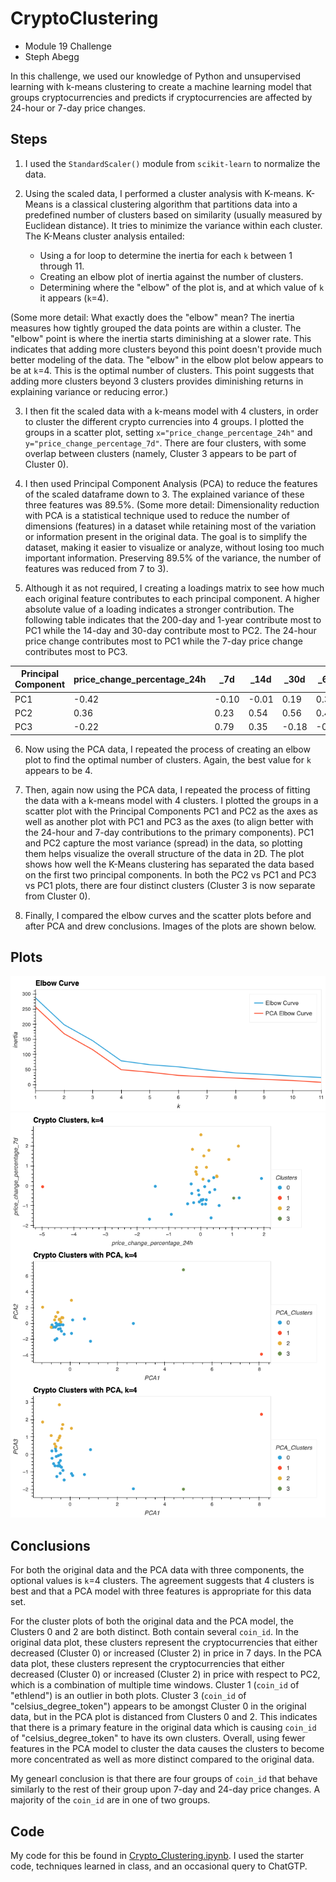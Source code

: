 # CryptoClustering
- Module 19 Challenge
- Steph Abegg

In this challenge, we used our knowledge of Python and unsupervised learning with k-means clustering to create a machine learning model that groups cryptocurrencies and predicts if cryptocurrencies are affected by 24-hour or 7-day price changes.

## Steps

1. I used the `StandardScaler()` module from `scikit-learn` to normalize the data.

2. Using the scaled data, I performed a cluster analysis with K-means. K-Means is a classical clustering algorithm that partitions data into a predefined number of clusters based on similarity (usually measured by Euclidean distance). It tries to minimize the variance within each cluster. The K-Means cluster analysis entailed:
   - Using a for loop to determine the inertia for each `k` between 1 through 11.
   - Creating an elbow plot of inertia against the number of clusters.
   - Determining where the "elbow" of the plot is, and at which value of `k` it appears (`k`=4).

(Some more detail: What exactly does the "elbow" mean? The inertia measures how tightly grouped the data points are within a cluster. The "elbow" point is where the inertia starts diminishing at a slower rate. This indicates that adding more clusters beyond this point doesn't provide much better modeling of the data. The "elbow" in the elbow plot below appears to be at `k`=4. This is the optimal number of clusters. This point suggests that adding more clusters beyond 3 clusters provides diminishing returns in explaining variance or reducing error.)

3. I then fit the scaled data with a k-means model with 4 clusters, in order to cluster the different crypto currencies into 4 groups. I plotted the groups in a scatter plot, setting `x="price_change_percentage_24h"` and `y="price_change_percentage_7d"`.  There are four  clusters, with some overlap between clusters (namely, Cluster 3 appears to be part of Cluster 0).

4. I then used Principal Component Analysis (PCA) to reduce the features of the scaled dataframe down to 3. The explained variance of these three features was 89.5%. (Some more detail: Dimensionality reduction with PCA is a statistical technique used to reduce the number of dimensions (features) in a dataset while retaining most of the variation or information present in the original data. The goal is to simplify the dataset, making it easier to visualize or analyze, without losing too much important information. Preserving 89.5% of the variance, the number of features was reduced from 7 to 3).

5. Although it as not required, I creating a loadings matrix to see how much each original feature contributes to each principal component. A higher absolute value of a loading indicates a stronger contribution. The following table indicates that the 200-day and 1-year contribute most to PC1 while the 14-day and 30-day contribute most to PC2. The 24-hour price change contributes most to PC1 while the 7-day price change contributes most to PC3.

| Principal Component | price_change_percentage_24h | _7d | _14d | _30d | _60d | _200d | _1y |
|----------|----------|----------| ----------| ----------| ----------| ----------| ----------|
| PC1 | -0.42  | -0.10 | -0.01 | 0.19  | 0.32 | 0.59 | 0.57 |
| PC2 | 0.36  | 0.23 | 0.54 | 0.56 | 0.43 | 0.03  | -0.15 |
| PC3 | -0.22 | 0.79 | 0.35 | -0.18 | -0.36 |  0.04 | 0.21 |

6. Now using the PCA data, I repeated the process of creating an elbow plot to find the optimal number of clusters. Again, the best value for `k` appears to be 4. 

7. Then, again now using the PCA data, I repeated the process of fitting the data with a k-means model with 4 clusters. I plotted the groups in a scatter plot with the Principal Components PC1 and PC2 as the axes as well as another plot with PC1 and PC3 as the axes (to align better with the 24-hour and 7-day contributions to the primary components). PC1 and PC2 capture the most variance (spread) in the data, so plotting them helps visualize the overall structure of the data in 2D. The plot shows how well the K-Means clustering has separated the data based on the first two principal components. In both the PC2 vs PC1 and PC3 vs PC1 plots, there are four distinct clusters (Cluster 3 is now separate from Cluster 0).
   
8. Finally, I compared the elbow curves and the scatter plots before and after PCA and drew conclusions. Images of the plots are shown below.

## Plots

<img src="images/elbow_plots.png" width=700>
<img src="images/cluster_plots.png" width=700>

## Conclusions

For both the original data and the PCA data with three components, the optional values is `k`=4 clusters. The agreement suggests that 4 clusters is best and that a PCA model with three features is appropriate for this data set.

For the cluster plots of both the original data and the PCA model, the Clusters 0 and 2 are both distinct. Both contain several `coin_id`. In the original data plot, these clusters represent the cryptocurrencies that either decreased (Cluster 0) or increased (Cluster 2) in price in 7 days. In the PCA data plot, these clusters represent the cryptocurrencies that either decreased (Cluster 0) or increased (Cluster 2) in price with respect to PC2, which is a combination of multiple time windows. Cluster 1 (`coin_id` of "ethlend") is an outlier in both plots. Cluster 3 (`coin_id` of "celsius_degree_token") appears to be amongst Cluster 0 in the original data, but in the  PCA plot is distanced from Clusters 0 and 2. This indicates that there is a primary feature in the original data which is causing `coin_id` of "celsius_degree_token" to have its own clusters. Overall, using fewer features in the PCA model to cluster the data causes the clusters to become more concentrated as well as more distinct compared to the original data.

My genearl conclusion is that there are four groups of `coin_id` that behave similarly to the rest of their group upon 7-day and 24-day price changes. A majority of the `coin_id` are in one of two groups.

## Code

My code for this be found in [Crypto_Clustering.ipynb](Crypto_Clustering.ipynb). I used the starter code, techniques learned in class, and an occasional query to ChatGTP.
